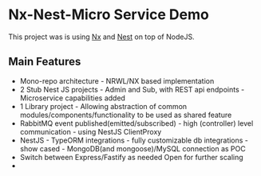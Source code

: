# Nx-Nest-Micro Service Demo

This project was is using [Nx](https://nx.dev) and [Nest](https://nestjs.com/) on top of NodeJS.

## Main Features

- Mono-repo architecture - NRWL/NX based implementation
- 2 Stub Nest JS projects - Admin and Sub, with REST api endpoints - Microservice capabilities added
- 1 Library project - Allowing abstraction of common modules/components/functionality to be used as shared feature
- RabbitMQ event published(emitted/subscribed) - high (controller) level communication - using NestJS ClientProxy
- NestJS - TypeORM integrations - fully customizable db integrations - show cased - MongoDB(and mongoose)/MySQL connection as POC
- Switch between Express/Fastify as needed
  Open for further scaling
-
